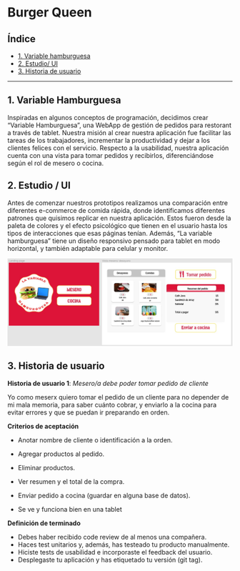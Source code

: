 # Burger Queen

## Índice

* [1. Variable hamburguesa](#1-intro)
* [2. Estudio/ UI](#2-estudio)
* [3. Historia de usuario](#3-historia)


***

## 1. Variable Hamburguesa

Inspiradas en algunos conceptos de programación, decidimos crear “Variable Hamburguesa”, una WebApp de gestión de pedidos para restorant a través de tablet. 
Nuestra misión al crear nuestra aplicación fue facilitar las tareas de los trabajadores, incrementar la productividad y dejar a los clientes felices con el servicio. 
Respecto a la usabilidad, nuestra aplicación cuenta con una vista para tomar pedidos y recibirlos, diferenciándose según el rol de mesero o cocina. 

## 2. Estudio / UI

Antes de comenzar nuestros prototipos realizamos una comparación entre diferentes e-commerce de comida rápida, donde identificamos diferentes patrones que quisimos replicar en nuestra aplicación. Estos fueron desde la paleta de colores y el efecto psicológico que tienen en el usuario hasta los tipos de interacciones que esas páginas tenían. 
Además, “La variable hamburguesa” tiene un diseño responsivo pensado para tablet en modo horizontal, y también adaptable para celular y monitor.

![Prototipo](/variable_hamburguesa.jpg)




## 3. Historia de usuario

**Historia de usuario 1**: *Mesero/a debe poder tomar pedido de cliente*

Yo como meserx quiero tomar el pedido de un cliente para no depender de mi mala memoria, para saber cuánto cobrar, y enviarlo a la cocina para evitar errores y que se puedan ir preparando en orden.

**Criterios de aceptación**
* Anotar nombre de cliente o identificación a la orden.

* Agregar productos al pedido.

*  Eliminar productos.

* Ver resumen y el total de la compra.

* Enviar pedido a cocina (guardar en alguna base de datos).

* Se ve y funciona bien en una tablet

**Definición de terminado**
* Debes haber recibido code review de al menos una compañera.
* Haces test unitarios y, además, has testeado tu producto manualmente.
* Hiciste tests de usabilidad e incorporaste el feedback del usuario.
* Desplegaste tu aplicación y has etiquetado tu versión (git tag).














